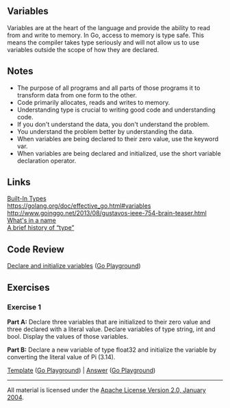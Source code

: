 ## Variables

Variables are at the heart of the language and provide the ability to read from and write to memory. In Go, access to memory is type safe. This means the compiler takes type seriously and will not allow us to use variables outside the scope of how they are declared.

## Notes

* The purpose of all programs and all parts of those programs it to transform data from one form to the other.
* Code primarily allocates, reads and writes to memory.
* Understanding type is crucial to writing good code and understanding code.
* If you don't understand the data, you don't understand the problem.
* You understand the problem better by understanding the data.
* When variables are being declared to their zero value, use the keyword var.
* When variables are being declared and initialized, use the short variable declaration operator.

## Links

[Built-In Types](http://golang.org/ref/spec#Boolean_types)  
https://golang.org/doc/effective_go.html#variables  
http://www.goinggo.net/2013/08/gustavos-ieee-754-brain-teaser.html  
[What's in a name](https://www.youtube.com/watch?v=sFUSP8Au_PE)  
[A brief history of “type”](http://arcanesentiment.blogspot.com/2015/01/a-brief-history-of-type.html)  

## Code Review

[Declare and initialize variables](example1/example1.go) ([Go Playground](https://play.golang.org/p/xD_6ghgB7wm))

## Exercises

### Exercise 1 

**Part A:** Declare three variables that are initialized to their zero value and three declared with a literal value. Declare variables of type string, int and bool. Display the values of those variables.

**Part B:** Declare a new variable of type float32 and initialize the variable by converting the literal value of Pi (3.14).

[Template](exercises/template1/template1.go) ([Go Playground](https://play.golang.org/p/wpR65L-ZVF2)) | 
[Answer](exercises/exercise1/exercise1.go) ([Go Playground](https://play.golang.org/p/Ygxt9kW_WAV))
___
All material is licensed under the [Apache License Version 2.0, January 2004](http://www.apache.org/licenses/LICENSE-2.0).
